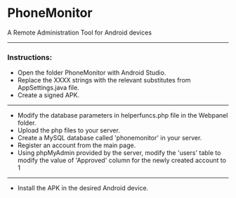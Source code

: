# PhoneMonitor
A Remote Administration Tool for Android devices
<hr/>
<h3>Instructions:</h3>
<ul>
<li>Open the folder PhoneMonitor with Android Studio.</li>
<li>Replace the XXXX strings with the relevant substitutes from AppSettings.java file.</li>
<li>Create a signed APK.</li>
</ul>
<hr/>
<ul>
<li>Modify the database parameters in helperfuncs.php file in the Webpanel folder.</li>
<li>Upload the php files to your server.</li>
<li>Create a MySQL database called 'phonemonitor' in your server.</li>
  <li>Register an account from the main page.</li>
  <li>Using phpMyAdmin provided by the server, modify the 'users' table to modify the value of 'Approved' column for the newly created account to 1</li>
</ul>
<hr/>
<ul>
<li>Install the APK in the desired Android device.</li>
</ul>
